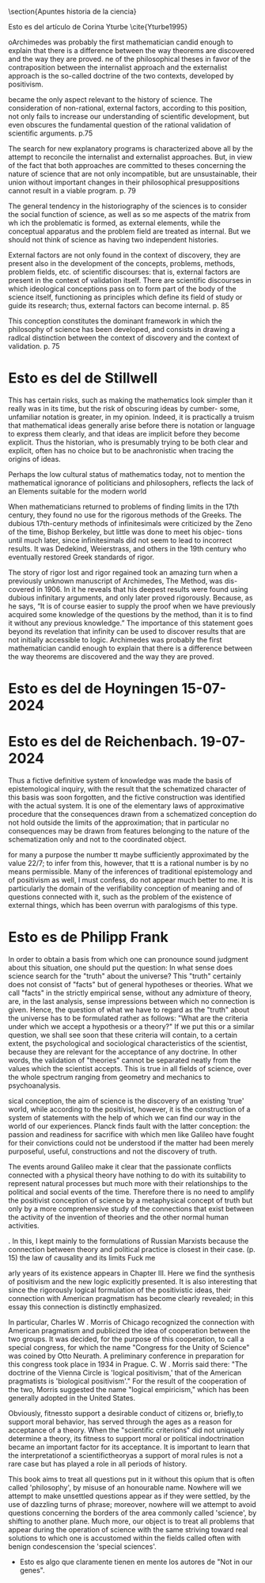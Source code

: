 \section{Apuntes historia de la ciencia}

Esto es del artículo de Corina Yturbe \cite{Yturbe1995}

oArchimedes was probably the first mathematician candid enough to explain that there is a difference between the way theorems are discovered and the way they are proved. ne of the philosophical theses in favor of the contraposition between the internalist approach and the externalist approach is the so-called doctrine of the two contexts, developed by positivism.

became the only aspect relevant to the history of science. The consideration of non-rational, external factors, according to this position, not only fails to increase our understanding of scientific development, but even obscures the fundamental question of the rational validation of scientific arguments. p.75

The search for new explanatory programs is characterized above all by the attempt to reconcile the internalist and externalist approaches. But, in view of the fact that both approaches are committed to theses concerning the nature of science that are not only incompatible, but are unsustainable, their union without important changes in their philosophical presuppositions cannot result in a viable program. p. 79

The general tendency in the historiography of the sciences is to consider the social function of science, as weIl as so me aspects of the matrix from wh ich the problematic is formed, as external elements, while the conceptual apparatus and the problem field are treated as internal. But we should not think of science as having two independent histories.

External factors are not only found in the context of discovery, they are present also in the development of the concepts, problems, methods, problem fields, etc. of scientific discourses: that is, external factors are present in the context of validation itself. There are scientific discourses in which ideological conceptions pass on to form part of the body of the science itself, functioning as principles which define its field of study or guide its research; thus, external factors can become internal. p. 85

This conception constitutes the dominant framework in which the philosophy of science has been developed, and consists in drawing a radlcal distinction between the context of discovery and the context of validation. p. 75

# Esto es del de Stillwell

This has certain risks, such as making the mathematics look simpler
than it really was in its time, but the risk of obscuring ideas by cumber-
some, unfamiliar notation is greater, in my opinion. Indeed, it is practically
a truism that mathematical ideas generally arise before there is notation or
language to express them clearly, and that ideas are implicit before they
become explicit. Thus the historian, who is presumably trying to be both
clear and explicit, often has no choice but to be anachronistic when tracing
the origins of ideas.


Perhaps the low cultural status of mathematics today, not to mention
the mathematical ignorance of politicians and philosophers, reflects the
lack of an Elements suitable for the modern world

When mathematicians returned to problems of finding limits in
the 17th century, they found no use for the rigorous methods of the Greeks.
The dubious 17th-century methods of infinitesimals were criticized by the
Zeno of the time, Bishop Berkeley, but little was done to meet his objec-
tions until much later, since infinitesimals did not seem to lead to incorrect
results. It was Dedekind, Weierstrass, and others in the 19th century who
eventually restored Greek standards of rigor.

The story of rigor lost and rigor regained took an amazing turn when
a previously unknown manuscript of Archimedes, The Method, was dis-
covered in 1906. In it he reveals that his deepest results were found using
dubious infinitary arguments, and only later proved rigorously. Because, as
he says, “It is of course easier to supply the proof when we have previously
acquired some knowledge of the questions by the method, than it is to find
it without any previous knowledge.”
The importance of this statement goes beyond its revelation that infinity
can be used to discover results that are not initially accessible to logic.
Archimedes was probably the first mathematician candid enough to explain
that there is a difference between the way theorems are discovered and the
way they are proved.



# Esto es del de Hoyningen 15-07-2024

# Esto es del de Reichenbach. 19-07-2024

Thus a fictive definitive system of knowledge was made the basis of epistemological inquiry, with the result that the schematized character of this basis was soon forgotten, and the fictive construction was identified with the actual system. 
It is one of the elementary laws of approximative procedure that the consequences drawn from a schematized conception do not hold outside the limits of the approximation; that in particular no consequences may be drawn from features belonging to the nature of the schematization only and not to the coordinated object.

for many a purpose the number tt maybe sufficiently approximated by the value 22/7; to infer from this, however, that tt is a rational number is by no means permissible. Many of the inferences of traditional epistemology and of positivism as well, I must confess, do not appear much better to me. It is particularly the domain of the verifiability conception of meaning and of questions connected with it, such as the problem of the existence of external things, which has been overrun with paralogisms of this type.


# Esto es de Philipp Frank

In order to obtain a basis from which one can pronounce sound judgment about this situation, one should put the question: In what sense does science search for the "truth" about the universe? This "truth" certainly does not consist of "facts" but of general hypotheses or theories. 
What we call "facts" in the strictly empirical sense, without any admixture of theory, are, in the last analysis, sense impressions between which no connection is given.
Hence, the question of what we have to regard as the "truth" about the universe has to be formulated rather as follows: "What are the criteria under which we accept a hypothesis or a theory?" 
If we put this or a similar question, we shall see soon that these criteria will contain, to a certain extent, the psychological and sociological characteristics of the scientist, because they are relevant for the acceptance of any doctrine. 
In other words, the validation of "theories" cannot be separated neatly from the values which the scientist accepts. 
This is true in all fields of science, over the whole spectrum ranging from geometry and mechanics to psychoanalysis.


sical conception, the aim of science is the discovery of an existing  'true' world, while according to the positivist, however, it is the  construction of a system of statements with the help of which we can  find our way in the world of our experiences. Planck finds fault with  the latter conception: the passion and readiness for sacrifice with  which men like Galileo have fought for their convictions could not be  understood if the matter had been merely purposeful, useful, constructions and not the discovery of truth.

The events around Galileo make it clear that the passionate conflicts  connected with a physical theory have nothing to do with its suitability  to represent natural processes but much more with their relationships  to the political and social events of the time. Therefore there is no need  to amplify the positivist conception of science by a metaphysical  concept of truth but only by a more comprehensive study of the  connections that exist between the activity of the invention of theories  and the other normal human activities.


. In this, I kept mainly to the formulations of Russian Marxists because the connection between theory and  political practice is closest in their case. (p. 15) the law of causality and its limits Fuck me

arly years of its existence appears in Chapter III. Here we find the synthesis of positivism  and the new logic explicitly presented. It is also  interesting that since the rigorously logical formulation of the positivistic ideas, their connection with  American pragmatism has become clearly revealed; in  this essay this connection is distinctly emphasized.  


In particular, Charles  W . Morris of Chicago recognized the connection  with American pragmatism and publicized the idea  of cooperation between the two groups. It was decided, for the purpose of this cooperation, to call a  special congress, for which the name "Congress for  the Unity of Science" was coined by Otto Neurath.  A preliminary conference in preparation for this congress took place in 1934 in Prague. C. W . Morris said  there: "The doctrine of the Vienna Circle is 'logical  positivism,' that of the American pragmatists is 'biological positivism'." For the result of the cooperation  of the two, Morris suggested the name "logical empiricism," which has been generally adopted in the  United States.


Obviously, fitnessto support a desirable conduct of citizens or, briefly,to support moral behavior, has served through the ages as a reason for acceptance of a theory. When the "scientific criterions" did not uniquely determine a theory, its fitness to support moral or political indoctrination became an important factor for its acceptance. 
It is important to learn that the interpretationof a scientifictheoryas a support of moral rules is not
a rare case but has played a role in all periods of history.

This book aims to treat all questions put in it without this opium  that is often called 'philosophy', by misuse of an honourable name.  Nowhere will we attempt to make unsettled questions appear as if they  were settled, by the use of dazzling turns of phrase; moreover,  nowhere will we attempt to avoid questions concerning the borders of  the area commonly called 'science', by shifting to another plane. Much  more, our object is to treat all problems that appear during the  operation of science with the same striving toward real solutions to  which one is accustomed within the fields called often with benign  condescension the 'special sciences'.

* Esto es algo que claramente tienen en mente los autores de "Not in our genes". 
